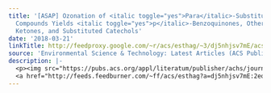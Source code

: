 ```yaml
---
title: '[ASAP] Ozonation of <italic toggle="yes">Para</italic>-Substituted Phenolic
  Compounds Yields <italic toggle="yes">p</italic>-Benzoquinones, Other Cyclic a,ß-Unsaturated
  Ketones, and Substituted Catechols'
date: '2018-03-21'
linkTitle: http://feedproxy.google.com/~r/acs/esthag/~3/dj5nhjsv7mE/acs.est.8b00011
source: 'Environmental Science & Technology: Latest Articles (ACS Publications)'
description: |-
  <p><img src="https://pubs.acs.org/appl/literatum/publisher/achs/journals/content/esthag/0/esthag.ahead-of-print/acs.est.8b00011/20180313/images/medium/es-2018-00011y_0005.gif" alt="TOC Graphic"/></p><div><cite>Environmental Science & Technology</cite></div><div>DOI: 10.1021/acs.est.8b00011</div><div class="feedflare">
  <a href="http://feeds.feedburner.com/~ff/acs/esthag?a=dj5nhjsv7mE:2eoXGSrOhlw:yIl2AUoC8zA"><img src="http://feeds.feedburner.com/~ff/acs/esthag?d=yIl2AUoC8zA" border="0"></img></a>
---
```

